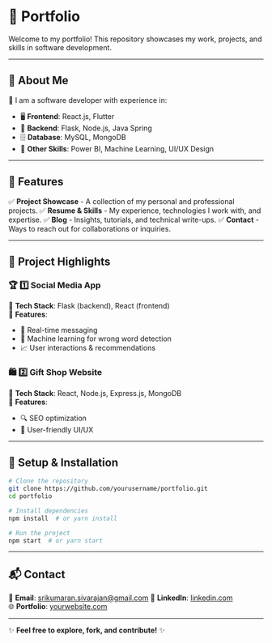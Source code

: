 # 🎨 **Portfolio**

Welcome to my portfolio! This repository showcases my work, projects, and skills in software development.

---

## 🚀 **About Me**
🔹 I am a software developer with experience in:
- 🖥 **Frontend**: React.js, Flutter
- 🔧 **Backend**: Flask, Node.js, Java Spring
- 🗄 **Database**: MySQL, MongoDB
- 🎨 **Other Skills**: Power BI, Machine Learning, UI/UX Design

---

## 🌟 **Features**
✅ **Project Showcase** - A collection of my personal and professional projects.
✅ **Resume & Skills** - My experience, technologies I work with, and expertise.
✅ **Blog** - Insights, tutorials, and technical write-ups.
✅ **Contact** - Ways to reach out for collaborations or inquiries.

---

## 📁 **Project Highlights**

### 🏆 1️⃣ Social Media App
🔹 **Tech Stack**: Flask (backend), React (frontend)  
🔹 **Features**:
   - 💬 Real-time messaging
   - 🧠 Machine learning for wrong word detection
   - 📈 User interactions & recommendations

### 🛍 2️⃣ Gift Shop Website
🔹 **Tech Stack**: React, Node.js, Express.js, MongoDB  
🔹 **Features**:
   - 🔍 SEO optimization
   - 🎨 User-friendly UI/UX



---



## 🔧 **Setup & Installation**
```sh
# Clone the repository
git clone https://github.com/yourusername/portfolio.git
cd portfolio

# Install dependencies
npm install  # or yarn install

# Run the project
npm start  # or yarn start
```

---

## 📬 **Contact**
📧 **Email**: srikumaran.sivarajan@gmail.com 
🔗 **LinkedIn**: [linkedin.com](https://www.linkedin.com/in/srikumaran-s-450866245/)  
🌐 **Portfolio**: [yourwebsite.com](https://yourwebsite.com)

---

✨ **Feel free to explore, fork, and contribute!** ✨
